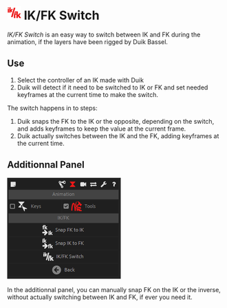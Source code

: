 # ![Constraints Icon](img/duik-icons/ikfk-icon-r.png) IK/FK Switch

*IK/FK Switch* is an easy way to switch between IK and FK during the animation, if the layers have been rigged by Duik Bassel.

## Use

1. Select the controller of an IK made with Duik
2. Duik will detect if it need to be switched to IK or FK and set needed keyframes at the current time to make the switch.

The switch happens in to steps:

1. Duik snaps the FK to the IK or the opposite, depending on the switch, and adds keyframes to keep the value at the current frame.
2. Duik actually switches between the IK and the FK, adding keyframes at the current time.

## Additionnal Panel

![animation tool panel](img\duik-screenshots\S-Animation\S-Animation-Tools\Ikfk-additionnalpanel.PNG)

In the additionnal panel, you can manually snap FK on the IK or the inverse, without actually switching between IK and FK, if ever you need it.
